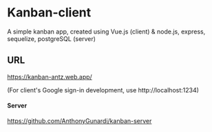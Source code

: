 # Kanban-client
A simple kanban app, created using Vue.js (client) & node.js, express, sequelize, postgreSQL (server)


## URL
https://kanban-antz.web.app/

(For client's Google sign-in development, use http://localhost:1234)


#### Server
https://github.com/AnthonyGunardi/kanban-server
